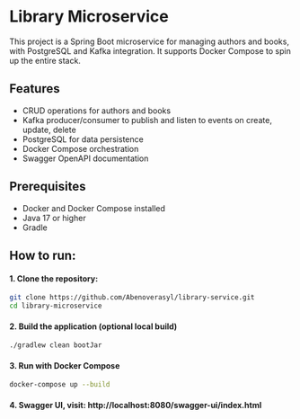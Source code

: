 # Library Microservice
This project is a Spring Boot microservice for managing authors and books, with PostgreSQL and Kafka integration. It supports Docker Compose to spin up the entire stack.

## Features
- CRUD operations for authors and books
- Kafka producer/consumer to publish and listen to events on create, update, delete
- PostgreSQL for data persistence
- Docker Compose orchestration
- Swagger OpenAPI documentation

## Prerequisites
- Docker and Docker Compose installed
- Java 17 or higher
- Gradle

## How to run:

#### 1. Clone the repository:
```bash
git clone https://github.com/Abenoverasyl/library-service.git
cd library-microservice
```
#### 2. Build the application (optional local build)
```bash
./gradlew clean bootJar
```
#### 3. Run with Docker Compose
```bash
docker-compose up --build
```
#### 4. Swagger UI, visit: http://localhost:8080/swagger-ui/index.html
